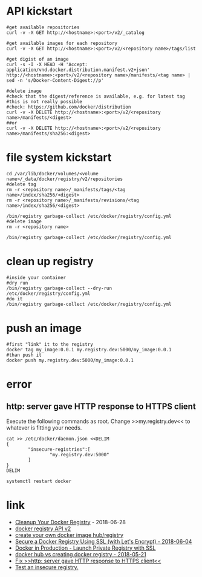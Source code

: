 # API kickstart

```
#get available repositories
curl -v -X GET http://<hostname>:<port>/v2/_catalog

#get available images for each repository 
curl -v -X GET http://<hostname>:<port>/v2/<repository name>/tags/list

#get digist of an image
curl -s -I -X HEAD -H 'Accept: application/vnd.docker.distribution.manifest.v2+json' http://<hostname>:<port>/v2/<repository name>/manifests/<tag name> | sed -n 's/Docker-Content-Digest://p'

#delete image
#check that the digest/reference is available, e.g. for latest tag
#this is not really possible
#check: https://github.com/docker/distribution
curl -v -X DELETE http://<hostname>:<port>/v2/<repository name>/manifests/<digest>
##or
curl -v -X DELETE http://<hostname>:<port>/v2/<repository name>/manifests/sha256:<digest>
```

# file system kickstart

```
cd /var/lib/docker/volumes/<volume name>/_data/docker/registry/v2/repositories
#delete tag
rm -r <repository name>/_manifests/tags/<tag name>/index/sha256/<digest>
rm -r <repository name>/_manifests/revisions/<tag name>/index/sha256/<digest>

/bin/registry garbage-collect /etc/docker/registry/config.yml
#delete image
rm -r <repository name>

/bin/registry garbage-collect /etc/docker/registry/config.yml
```

# clean up registry

```
#inside your container
#dry run
/bin/registry garbage-collect --dry-run /etc/docker/registry/config.yml
#do it
/bin/registry garbage-collect /etc/docker/registry/config.yml
```

# push an image

```
#first "link" it to the registry
docker tag my_image:0.0.1 my.registry.dev:5000/my_image:0.0.1
#than push it
docker push my.registry.dev:5000/my_image:0.0.1
```

# error

## http: server gave HTTP response to HTTPS client

Execute the following commands as root.
Change >>my.registry.dev<< to whatever is fitting your needs.

```
cat >> /etc/docker/daemon.json <<DELIM
{
        "insecure-registries":[
                "my.registry.dev:5000"
        ]
}
DELIM

systemctl restart docker
```

# link

* [Cleanup Your Docker Registry](https://medium.com/@mcvidanagama/cleanup-your-docker-registry-ef0527673e3a) - 2018-06-28
* [docker registry API v2](https://docs.docker.com/registry/spec/api/#listing-repositories)
* [create your own docker image hub/registry](https://docs.docker.com/registry/#basic-commands)
* [Secure a Docker Registry Using SSL (with Let's Encrypt) - 2018-06-04](https://dzone.com/articles/secure-a-docker-registry-using-ssl)
* [Docker in Production - Launch Private Registry with SSL](https://www.katacoda.com/courses/docker-production/launch-private-registry)
* [docker hub vs creating docker registry - 2018-05-21](https://code-maze.com/docker-hub-vs-creating-docker-registry/)
* [Fix >>http: server gave HTTP response to HTTPS client<<](https://stackoverflow.com/questions/38695515/can-not-pull-push-images-after-update-docker-to-1-12#38716311)
* [Test an insecure registry.](https://docs.docker.com/registry/insecure/)
